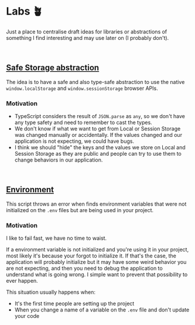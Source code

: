 # Labs 🪴
Just a place to centralise draft ideas for libraries or abstractions of something I find interesting and may use later on (I probably don't).

<br>

## [Safe Storage abstraction](./storage)
The idea is to have a safe and also type-safe abstraction to use the native `window.localStorage` and `window.sessionStorage` browser APIs.

### Motivation
- TypeScript considers the result of `JSON.parse` as `any`, so we don't have any type safety and need to remember to cast the types.
- We don't know if what we want to get from Local or Session Storage was changed manually or accidentally. If the values changed and our application is not expecting, we could have bugs.
- I think we should "hide" the keys and the values we store on Local and Session Storage as they are public and people can try to use them to change behaviors in our application.

<br>

## [Environment](./environment/)
This script throws an error when finds environment variables that were not initialized on the `.env` files but are being used in your project.

### Motivation
I like to fail fast, we have no time to waist.

If a environment variable is not initialized and you're using it in your project, most likely it's because your forgot to initialize it. If that's the case, the application will probably initialize but it may have some weird behavior you are not expecting, and then you need to debug the application to understand what is going wrong. I simple want to prevent that possibility to ever happen.

This situation usually happens when:
- It's the first time people are setting up the project
- When you change a name of a variable on the `.env` file and don't update your code
